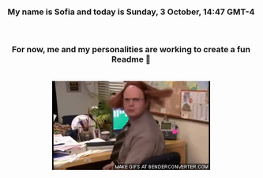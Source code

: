 


<div align="center">
<h3 >My name is Sofia and today is Sunday, 3 October, 14:47 GMT-4</h3><br>
<h3 >For now, me and my personalities are working to create a fun Readme 👋
</h3><br>
<img src='img/dwight.gif' alt='working...'/>
</div>
